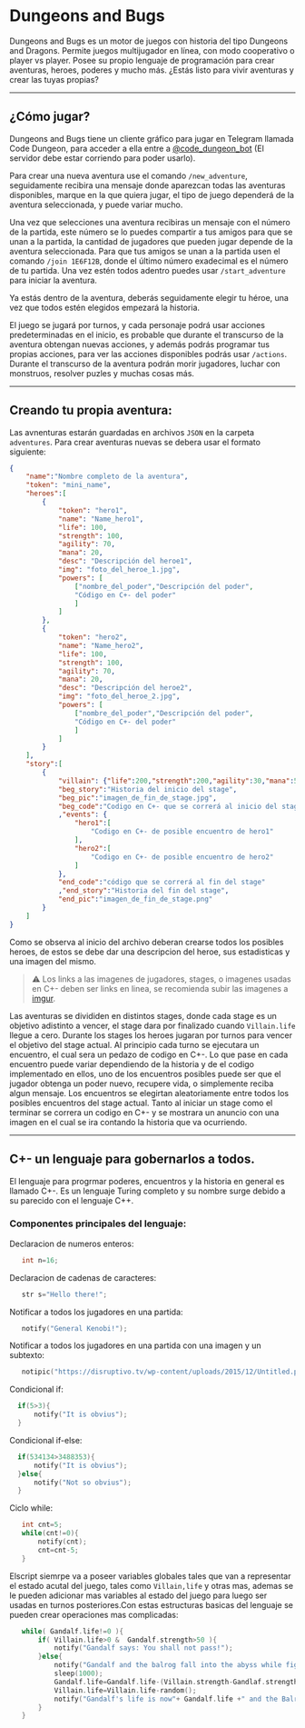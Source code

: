 # Dungeons and Bugs

Dungeons and Bugs es un motor de juegos con historia del tipo Dungeons and Dragons. Permite juegos multijugador en línea, con modo cooperativo o player vs player. Posee su propio  lenguaje de programación para crear aventuras, heroes, poderes y mucho más. ¿Estás listo para vivir aventuras y crear las tuyas propias?

---
## ¿Cómo jugar?

Dungeons and Bugs tiene un cliente gráfico para jugar en Telegram llamada Code Dungeon, para acceder a ella entre a [@code_dungeon_bot](https://t.me/code_dungeon_bot) (El servidor debe estar corriendo para poder usarlo).   

Para crear una nueva aventura use el comando `/new_adventure`, seguidamente recibira una mensaje donde aparezcan todas las aventuras disponibles, marque en la que quiera jugar, el tipo de juego dependerá de la  aventura seleccionada, y puede variar mucho.  

Una vez que selecciones una aventura recibiras un mensaje con el número de la partida, este número se lo puedes compartir a tus amigos para que se unan a la partida, la  cantidad de jugadores que pueden jugar depende de la aventura seleccionada. Para que tus amigos se unan a la partida usen el comando `/join 1E6F12B`, donde el último número exadecimal es el número de tu partida. Una vez estén todos adentro puedes usar `/start_adventure` para iniciar  la aventura.  

Ya estás dentro de la aventura, deberás seguidamente elegir tu héroe, una vez que todos estén elegidos empezará la historia.  

El juego se jugará por turnos, y cada personaje podrá usar acciones predeterminadas en el inicio, es probable que  durante el transcurso de la aventura obtengan nuevas acciones, y además podrás programar tus propias acciones, para ver las acciones disponibles podrás usar `/actions`. Durante el transcurso de la aventura podrán morir jugadores, luchar con monstruos, resolver puzles y muchas cosas más.

---
## Creando tu propia aventura:

Las avnenturas estarán guardadas en archivos `JSON` en la carpeta `adventures`. Para crear aventuras nuevas se debera usar el formato siguiente:

```json
{
    "name":"Nombre completo de la aventura",
    "token": "mini_name",
    "heroes":[
        {
            "token": "hero1",
            "name": "Name_hero1",
            "life": 100,
            "strength": 100,
            "agility": 70,
            "mana": 20,
            "desc": "Descripción del heroe1",
            "img": "foto_del_heroe_1.jpg",
            "powers": [
                ["nombre_del_poder","Descripción del poder",
                "Código en C+- del poder"
                ]
            ]
        },
        {
            "token": "hero2",
            "name": "Name_hero2",
            "life": 100,
            "strength": 100,
            "agility": 70,
            "mana": 20,
            "desc": "Descripción del heroe2",
            "img": "foto_del_heroe_2.jpg",
            "powers": [
                ["nombre_del_poder","Descripción del poder",
                "Código en C+- del poder"
                ]
            ]
        }
    ],
    "story":[
        {
            "villain": {"life":200,"strength":200,"agility":30,"mana":50},
            "beg_story":"Historia del inicio del stage",
            "beg_pic":"imagen_de_fin_de_stage.jpg",
            "beg_code":"Codigo en C+- que se correrá al inicio del stage"
            ,"events": {
                "hero1":[
                    "Codigo en C+- de posible encuentro de hero1"
                ],
                "hero2":[
                    "Codigo en C+- de posible encuentro de hero2"
                ]
            },        
            "end_code":"código que se correrá al fin del stage"
            ,"end_story":"Historia del fin del stage",
            "end_pic":"imagen_de_fin_de_stage.png"
        }
    ]
}
```
Como se observa al inicio del archivo deberan crearse todos los posibles heroes, de estos se debe dar una descripcion del heroe, sus estadisticas y una imagen del mismo.
> ⚠ Los links a las imagenes de jugadores, stages, o imagenes usadas en C+- deben ser links en linea, se recomienda subir las imagenes a [imgur](imgur.com).

Las aventuras se divididen en distintos stages, donde cada stage es un objetivo adistinto a vencer, el stage dara por finalizado cuando `Villain.life` llegue a cero. Durante los stages los heroes jugaran por turnos para vencer el objetivo del stage actual. Al principio cada turno se ejecutara un encuentro, el cual sera un pedazo de codigo en C+-. Lo que  pase en cada encuentro puede variar dependiendo de la historia y de el codigo implementado en ellos, uno de los encuentros posibles puede ser que el jugador obtenga un poder nuevo, recupere vida, o simplemente reciba algun mensaje. Los encuentros se elegirtan aleatoriamente entre todos los posibles encuentros del stage actual. Tanto al iniciar un stage como el terminar se correra un codigo en C+- y se mostrara un anuncio con una imagen en el cual se ira contando la historia que va ocurriendo.

---
## C+- un lenguaje para gobernarlos a todos.
El lenguaje para progrmar poderes, encuentros y la historia en general es llamado C+-. Es un lenguaje Turing completo y su nombre surge debido a su parecido con el lenguaje C++.  
### Componentes principales del lenguaje:  

Declaracion de numeros enteros:   
 ```c++ 
    int n=16;
 ```
 Declaracion de cadenas de caracteres:   
 ```c++ 
    str s="Hello there!";
 ```
 
 Notificar a todos los jugadores en una partida:   
 ```c++ 
    notify("General Kenobi!");
 ```
 
 Notificar a todos los jugadores en una partida con una imagen y un subtexto:   
 ```c++ 
    notipic("https://disruptivo.tv/wp-content/uploads/2015/12/Untitled.png","Not the droids you are looking for");
 ```
 Condicional if:
  ```c++ 
    if(5>3){
        notify("It is obvius");
    }
 ```
 
 Condicional if-else:
  ```c++ 
    if(534134>3488353){
        notify("It is obvius");
    }else{
        notify("Not so obvius");    
    }
 ```
 Ciclo while:
 ```c++
    int cnt=5;
    while(cnt!=0){
        notify(cnt);
        cnt=cnt-5;
    }
 ```

 Elscript siemrpe va a poseer variables globales tales que van a representar el estado acutal del juego, tales como `Villain,life` y otras mas, ademas se le pueden adicionar mas variables al estado del juego para luego ser usadas en turnos posteriores.Con estas estructuras basicas del lenguaje se pueden crear operaciones mas complicadas: 
 ```c++
    while( Gandalf.life!=0 ){
        if( Villain.life>0 &  Gandalf.strength>50 ){
            notify("Gandalf says: You shall not pass!");
        }else{
            notify("Gandalf and the balrog fall into the abyss while fighting");
            sleep(1000);
            Gandalf.life=Gandalf.life-(Villain.strength-Gandlaf.strength/10);
            Villain.life=Villain.life-random();
            notify("Gandalf's life is now"+ Gandalf.life +" and the Balrog's life is"+Villain.life);
        }
    }
 ```